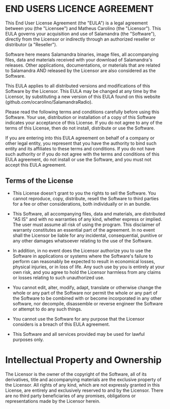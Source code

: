 # END USERS LICENCE AGREEMENT

This End User License Agreement (the "EULA") is a legal agreement between you (the "Licensee") and Matheus Carolino (the "Licensor"). This EULA governs your acquisition and use of Salamandra (the "Software"), directly from the Licensor or indirectly through an authorized reseller or distributor (a "Reseller"). 

Software here means Salamandra binaries, image files, all accompanying files, data and materials received with your download of Salamandra's releases. Other applications, documentations, or materials that are related to Salamandra AND released by the Licensor are also considered as the Software.

This EULA applies to all distributed versions and modifications of this Software by the Licensor. This EULA may be changed at any time by the Licensor, by substituting a new version of this EULA found on this website (github.com/ocarolino/SalamandraRadio).

Please read the following terms and conditions carefully before using this Software. Your use, distribution or installation of a copy of this Software indicates your acceptance of this License. If you do not agree to any of the terms of this License, then do not install, distribute or use the Software.

If you are entering into this EULA agreement on behalf of a company or other legal entity, you represent that you have the authority to bind such entity and its affiliates to these terms and conditions. If you do not have such authority or if you do not agree with the terms and conditions of this EULA agreement, do not install or use the Software, and you must not accept this EULA agreement.

## Terms of the License

* This License doesn't grant to you the rights to sell the Software. You cannot reproduce, copy, distribute, resell the Software to third parties for a fee or other considerations, both individually or in an bundle.

* This Software, all accompanying files, data and materials, are distributed "AS IS" and with no warranties of any kind, whether express or implied. The user must assume all risk of using the program. This disclaimer of warranty constitutes an essential part of the agreement. In no event shall the Licensor be liable for any incidental, consequential, punitive or any other damages whatsoever relating to the use of the Software.

* In addition, in no event does the Licensor authorize you to use the Software in applications or systems where the Software's failure to perform can reasonably be expected to result in economical losses, physical injuries, or in loss of life. Any such use by you is entirely at your own risk, and you agree to hold the Licensor harmless from any claims or losses relating to such unauthorized use.

* You cannot edit, alter, modify, adapt, translate or otherwise change the whole or any part of the Software nor permit the whole or any part of the Software to be combined with or become incorporated in any other software, nor decompile, disassemble or reverse engineer the Software or attempt to do any such things.

* You cannot use the Software for any purpose that the Licensor considers is a breach of this EULA agreement.

* This Software and all services provided may be used for lawful purposes only.

# Intellectual Property and Ownership

The Licensor is the owner of the copyright of the Software, all of its derivatives, title and accompanying materials are the exclusive property of the Licensor. All rights of any kind, which are not expressly granted in this License, are entirely and exclusively reserved to and by the Licensor. There are no third party beneficiaries of any promises, obligations or representations made by the Licensor herein.
